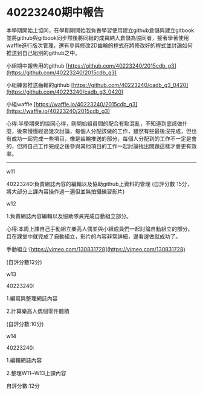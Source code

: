 # 40223240期中報告
本學期開始上協同，在學期剛開始我負責學習使用建立github倉儲與建立gitbook並將github與gitbook同步然後將同組的成員納入倉儲為協同者，接著學著使用waffle進行版次管理，還有參與修改2D齒輪的程式在將修改好的程式並討論如何推送到自己組別的github之中。

小組期中報告用的github
[https://github.com/40223240/2015cdb_g3](https://github.com/40223240/2015cdb_g3)

小組練習推送齒輪的github
[https://github.com/40223240/cadb_g3_0420](https://github.com/40223240/cadb_g3_0420)

小組waffle
[https://waffle.io/40223240/2015cdb_g3](https://waffle.io/40223240/2015cdb_g3)

心得:半學期來的協同心得，剛開始組員間的配合有點混亂，不知道到底該做什麼，後來慢慢經過幾次討論，每個人分配該做的工作，雖然有些最後沒完成，但也有成功一起完成一些項目，像是齒輪推送的部分，每個人分配到的工作不一定是會的，但將自己工作完成之後參與其他項目的工作一起討論找出問題這樣才會更有效率。

----------------------------------
w11

40223240:負責網誌內容的編輯以及協助github上資料的管理
(自評分數 15分，將大部分上課內容操作過一遍但並無拍攝練習影片)

w12

1.負責網誌內容編輯以及協助隊員完成自動組立部分。

心得:本周上課自己手動組立樂高人偶並與小組成員們一起討論自動組立的部分，且在課堂中就完成了自動組立，影片的內容非常詳細，邊看邊做就成功了。

手動組立:[https://vimeo.com/130831728](https://vimeo.com/130831728)

(自評分數12分)

w13

40223240:

1.編寫與整理網誌內容

2.計算樂高人偶個零件體積

(自評分數:10分)

w14

40223240:

1.編輯網誌內容

2.整理W11~W13上課內容

自評分數:12分

